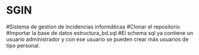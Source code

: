 # SGIN
#Sistema de gestion de incidencias informáticas
#Clonar el repositorio
#Importar la base de datos estructura_bd.sql
#El schema sql ya contiene un usuario administrador y con ese usuario se pueden crear más  usuarios de tipo personal.

